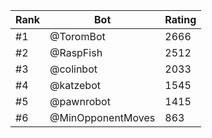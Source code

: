 Rank|Bot|Rating
---|---|---
#1|@ToromBot|2666
#2|@RaspFish|2512
#3|@colinbot|2033
#4|@katzebot|1545
#5|@pawnrobot|1415
#6|@MinOpponentMoves|863
